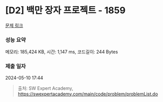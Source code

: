 # [D2] 백만 장자 프로젝트 - 1859 

[문제 링크](https://swexpertacademy.com/main/code/problem/problemDetail.do?contestProbId=AV5LrsUaDxcDFAXc) 

### 성능 요약

메모리: 185,424 KB, 시간: 1,147 ms, 코드길이: 244 Bytes

### 제출 일자

2024-05-10 17:44



> 출처: SW Expert Academy, https://swexpertacademy.com/main/code/problem/problemList.do